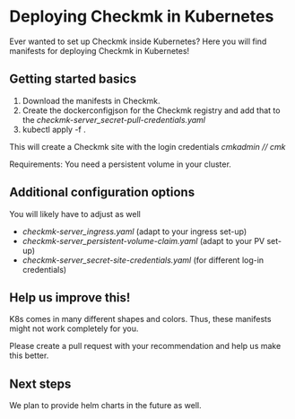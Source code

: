 # Deploying Checkmk in Kubernetes 
Ever wanted to set up Checkmk inside Kubernetes?
Here you will find manifests for deploying Checkmk in Kubernetes!

## Getting started basics
1) Download the manifests in Checkmk. 
2) Create the dockerconfigjson for the Checkmk registry and add that to the _checkmk-server_secret-pull-credentials.yaml_
3) kubectl apply -f .

This will create a Checkmk site with the login credentials _cmkadmin // cmk_

Requirements: You need a persistent volume in your cluster.

## Additional configuration options
You will likely have to adjust as well 
- _checkmk-server_ingress.yaml_ (adapt to your ingress set-up)
- _checkmk-server_persistent-volume-claim.yaml_ (adapt to your PV set-up)
- _checkmk-server_secret-site-credentials.yaml_ (for different log-in credentials)

## Help us improve this!
K8s comes in many different shapes and colors. Thus, these manifests might not work completely for you.

Please create a pull request with your recommendation and help us make this better.

## Next steps
We plan to provide helm charts in the future as well. 
